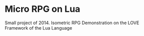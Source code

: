 # Micro RPG on Lua

Small project of 2014. Isometric RPG Demonstration on the LOVE Framework of the Lua Language
